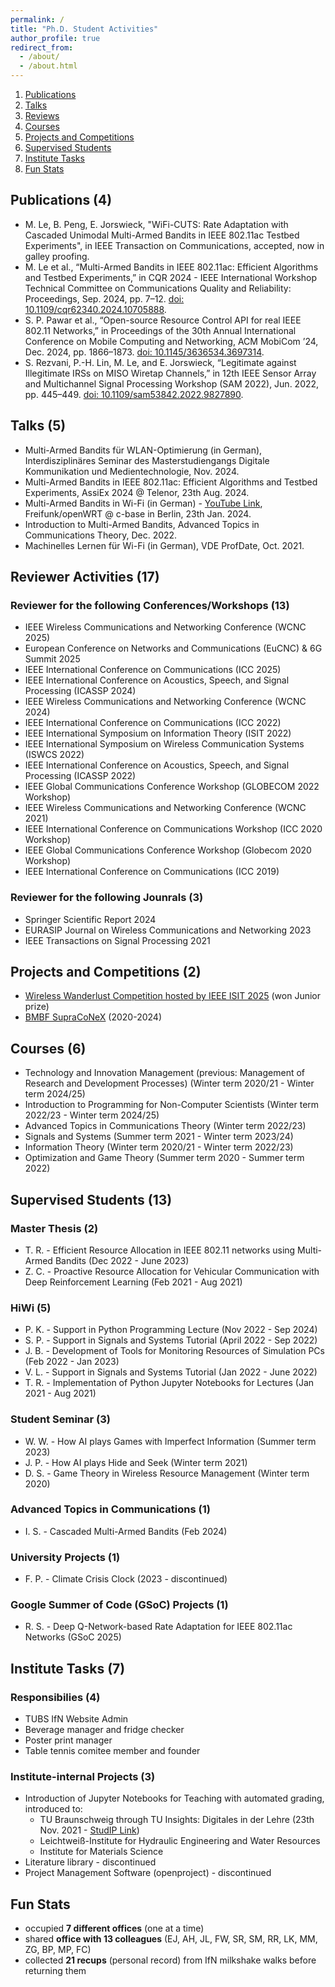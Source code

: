```yaml
---
permalink: /
title: "Ph.D. Student Activities"
author_profile: true
redirect_from: 
  - /about/
  - /about.html
---
```


1. [Publications](#section_publication)
2. [Talks](#section_talks)
3. [Reviews](#section_reviews)
4. [Courses](#section_courses)
5. [Projects and Competitions](#section_projects-and-competitions)
6. [Supervised Students](#section_supervised-students)
7. [Institute Tasks](#section_institute-tasks)
8. [Fun Stats](#section_fun-stats)

<a id="section_publication"></a>
## Publications (4)
- M. Le, B. Peng, E. Jorswieck, "WiFi-CUTS: Rate Adaptation with Cascaded Unimodal Multi-Armed Bandits in IEEE 802.11ac Testbed Experiments", in IEEE Transaction on Communications, accepted, now in galley proofing. 
- M. Le et al., “Multi-Armed Bandits in IEEE 802.11ac: Efficient Algorithms and Testbed Experiments,” in CQR 2024 - IEEE International Workshop Technical Committee on Communications Quality and Reliability: Proceedings, Sep. 2024, pp. 7–12. [doi: 10.1109/cqr62340.2024.10705888](https://doi.org/10.1109/cqr62340.2024.10705888).
- S. P. Pawar et al., “Open-source Resource Control API for real IEEE 802.11 Networks,” in Proceedings of the 30th Annual International Conference on Mobile Computing and Networking, ACM MobiCom ’24, Dec. 2024, pp. 1866–1873. [doi: 10.1145/3636534.3697314](https://doi.org/10.1145/3636534.3697314).
- S. Rezvani, P.-H. Lin, M. Le, and E. Jorswieck, “Legitimate against Illegitimate IRSs on MISO Wiretap Channels,” in 12th IEEE Sensor Array and Multichannel Signal Processing Workshop (SAM 2022), Jun. 2022, pp. 445–449. [doi: 10.1109/sam53842.2022.9827890](https://doi.org/10.1109/sam53842.2022.9827890).

<a id="section_talks"></a>
## Talks (5)
- Multi-Armed Bandits für WLAN-Optimierung (in German), Interdisziplinäres Seminar des Masterstudiengangs Digitale Kommunikation und Medientechnologie, Nov. 2024.
- Multi-Armed Bandits in IEEE 802.11ac: Efficient Algorithms and Testbed Experiments, AssiEx 2024 @ Telenor, 23th Aug. 2024.
- Multi-Armed Bandits in Wi-Fi (in German) - [YouTube Link](https://www.youtube.com/live/BC5rNm-lbaQ?si=5N3WInZKa9ZbSt7Q&t=11482), Freifunk/openWRT @ c-base in Berlin, 23th Jan. 2024.
- Introduction to Multi-Armed Bandits, Advanced Topics in Communications Theory, Dec. 2022.
- Machinelles Lernen für Wi-Fi (in German), VDE ProfDate, Oct. 2021.

<a id="section_reviews"></a>
## Reviewer Activities (17)
### Reviewer for the following Conferences/Workshops (13)
- IEEE Wireless Communications and Networking Conference (WCNC 2025)
- European Conference on Networks and Communications (EuCNC) & 6G Summit 2025
- IEEE International Conference on Communications (ICC 2025)
- IEEE International Conference on Acoustics, Speech, and Signal Processing (ICASSP 2024)
- IEEE Wireless Communications and Networking Conference (WCNC 2024)
- IEEE International Conference on Communications (ICC 2022)
- IEEE International Symposium on Information Theory (ISIT 2022)
- IEEE International Symposium on Wireless Communication Systems (ISWCS 2022)
- IEEE International Conference on Acoustics, Speech, and Signal Processing (ICASSP 2022)
- IEEE Global Communications Conference Workshop (GLOBECOM 2022 Workshop)
- IEEE Wireless Communications and Networking Conference (WCNC 2021)
- IEEE International Conference on Communications Workshop (ICC 2020 Workshop)
- IEEE Global Communications Conference Workshop (Globecom 2020 Workshop)
- IEEE International Conference on Communications (ICC 2019)

### Reviewer for the following Jounrals (3)
- Springer Scientific Report 2024
- EURASIP Journal on Wireless Communications and Networking 2023
- IEEE Transactions on Signal Processing 2021

<a id="section_projects-and-competitions"></a>
## Projects and Competitions (2)
- [Wireless Wanderlust Competition hosted by IEEE ISIT 2025](https://2025.ieee-isit.org/wireless-wanderlust-competition) (won Junior prize)
- [BMBF SupraCoNeX](https://www.forschung-it-sicherheit-kommunikationssysteme.de/projekte/supraconex) (2020-2024)

<a id="section_courses"></a>
## Courses (6)
- Technology and Innovation Management (previous: Management of Research and Development Processes) (Winter term 2020/21 - Winter term 2024/25)
- Introduction to Programming for Non-Computer Scientists (Winter term 2022/23 - Winter term 2024/25)
- Advanced Topics in Communications Theory (Winter term 2022/23)
- Signals and Systems (Summer term 2021 - Winter term 2023/24)
- Information Theory (Winter term 2020/21 - Winter term 2022/23)
- Optimization and Game Theory (Summer term 2020 - Summer term 2022)

<a id="section_supervised-students"></a>
## Supervised Students (13)
### Master Thesis (2)
- T. R. - Efficient Resource Allocation in IEEE 802.11 networks using Multi-Armed Bandits (Dec 2022 - June 2023)
- Z. C. - Proactive Resource Allocation for Vehicular Communication with Deep Reinforcement Learning (Feb 2021 - Aug 2021)

### HiWi (5)
- P. K. - Support in Python Programming Lecture (Nov 2022 - Sep 2024)
- S. P. - Support in Signals and Systems Tutorial (April 2022 - Sep 2022)
- J. B. - Development of Tools for Monitoring Resources of Simulation PCs (Feb 2022 - Jan 2023)
- V. L. - Support in Signals and Systems Tutorial (Jan 2022 - June 2022)
- T. R. - Implementation of Python Jupyter Notebooks for Lectures (Jan 2021 - Aug 2021)

### Student Seminar (3)
- W. W. - How AI plays Games with Imperfect Information (Summer term 2023)
- J. P. - How AI plays Hide and Seek (Winter term 2021)
- D. S. - Game Theory in Wireless Resource Management (Winter term 2020)

### Advanced Topics in Communications (1)
- I. S. - Cascaded Multi-Armed Bandits (Feb 2024)

### University Projects (1)
- F. P. - Climate Crisis Clock (2023 - discontinued)

### Google Summer of Code (GSoC) Projects (1)
- R. S. - Deep Q-Network-based Rate Adaptation for IEEE 802.11ac Networks (GSoC 2025)

<a id="section_institute-tasks"></a>
## Institute Tasks (7)
### Responsibilies (4)
- TUBS IfN Website Admin
- Beverage manager and fridge checker
- Poster print manager
- Table tennis comitee member and founder

### Institute-internal Projects (3)
- Introduction of Jupyter Notebooks for Teaching with automated grading, introduced to:
  - TU Braunschweig through TU Insights: Digitales in der Lehre (23th Nov. 2021 - [StudIP Link](https://studip.tu-braunschweig.de/plugins.php/ocvv/ocvv/ocframe?vid=2477b1f8-0cf3-46d2-9a29-60c39b6fcf53))
  - Leichtweiß-Institute for Hydraulic Engineering and Water Resources
  - Institute for Materials Science
- Literature library - discontinued
- Project Management Software (openproject) - discontinued

<a id="section_fun-stats"></a>
## Fun Stats
- occupied **7 different offices** (one at a time)
- shared **office with 13 colleagues** (EJ, AH, JL, FW, SR, SM, RR, LK, MM, ZG, BP, MP, FC)
- collected **21 recups** (personal record) from IfN milkshake walks before returning them
